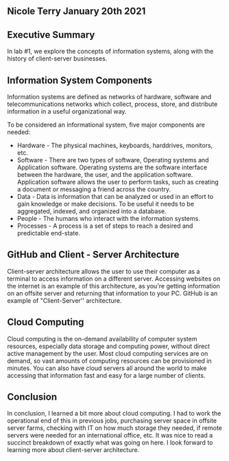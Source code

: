 ## Nicole Terry  January 20th 2021

## Executive Summary
In lab #1, we explore the concepts of information systems, along with the history of client-server businesses.

## Information System Components
Information systems are defined as networks of hardware, software and telecommunications networks which collect, process, store, and distribute information in a useful organizational way.

To be considered an informational system, five major components are needed:

- Hardware - The physical machines, keyboards, harddrives, monitors, etc.
- Software - There are two types of software, Operating systems and Application software. Operating systems are the software interface between the hardware, the user, and the application software. Application software allows the user to perform tasks, such as creating a document or messaging a friend across the country.
- Data - Data is information that can be analyzed or used in an effort to gain knowledge or make decisions. To be useful it needs to be aggregated, indexed, and organized into a database.
- People - The humans who interact with the information systems.
- Processes - A process is a set of steps to reach a desired and predictable end-state.

## GitHub and Client - Server Architecture
Client-server architecture allows the user to use their computer as a terminal to access information on a different server. Accessing websites on the internet is an example of this architecture, as you're getting information on an offsite server and returning that information to your PC. GitHub is an example of "Client-Server'' architecture.  

## Cloud Computing
Cloud computing is the on-demand availability of computer system resources, especially data storage and computing power, without direct active management by the user. Most cloud computing services are on demand, so vast amounts of computing resources can be provisioned in minutes. You can also have cloud servers all around the world to make accessing that information fast and easy for a large number of clients.

## Conclusion
In conclusion, I learned a bit more about cloud computing. I had to work the operational end of this in previous jobs, purchasing server space in offsite server farms, checking with IT on how much storage they needed, if remote servers were needed for an international office, etc. It was nice to read a succinct breakdown of exactly what was going on here. I look forward to learning more about client-server architecture. 


